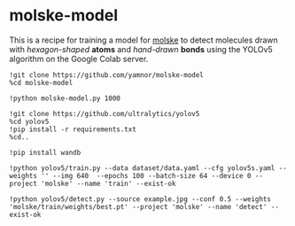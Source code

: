 # molske-model

This is a recipe for training a model for [molske](https://github.com/yamnor/molske) to detect molecules drawn with _hexagon-shaped_ **atoms** and _hand-drawn_ **bonds** using the YOLOv5 algorithm on the Google Colab server.

```
!git clone https://github.com/yamnor/molske-model
%cd molske-model
```

```
!python molske-model.py 1000
```

```
!git clone https://github.com/ultralytics/yolov5
%cd yolov5
!pip install -r requirements.txt
%cd..
```

```
!pip install wandb
```

```
!python yolov5/train.py --data dataset/data.yaml --cfg yolov5s.yaml --weights '' --img 640  --epochs 100 --batch-size 64 --device 0 --project 'molske' --name 'train' --exist-ok
```

```
!python yolov5/detect.py --source example.jpg --conf 0.5 --weights 'molske/train/weights/best.pt' --project 'molske' --name 'detect' --exist-ok
```
